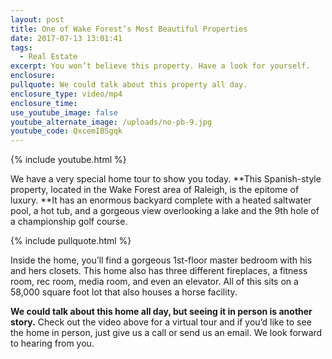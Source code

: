 ```yaml
---
layout: post
title: One of Wake Forest’s Most Beautiful Properties
date: 2017-07-13 13:01:41
tags:
  - Real Estate
excerpt: You won’t believe this property. Have a look for yourself.
enclosure:
pullquote: We could talk about this property all day.
enclosure_type: video/mp4
enclosure_time:
use_youtube_image: false
youtube_alternate_image: /uploads/no-pb-9.jpg
youtube_code: QxcemIBSgqk
---
```



{% include youtube.html %}

We have a very special home tour to show you today. **This Spanish-style property, located in the Wake Forest area of Raleigh, is the epitome of luxury.&nbsp;**It has an enormous backyard complete with a heated saltwater pool, a hot tub, and a gorgeous view overlooking a lake and the 9th hole of a championship golf course.

{% include pullquote.html %}

Inside the home, you’ll find a gorgeous 1st-floor master bedroom with his and hers closets. This home also has three different fireplaces, a fitness room, rec room, media room, and even an elevator. All of this sits on a 58,000 square foot lot that also houses a horse facility.

**We could talk about this home all day, but seeing it in person is another story.** Check out the video above for a virtual tour and if you’d like to see the home in person, just give us a call or send us an email. We look forward to hearing from you.